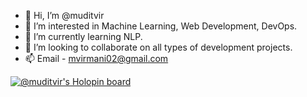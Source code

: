 - 👋 Hi, I’m @muditvir
- 👀 I’m interested in Machine Learning, Web Development, DevOps.
- 🌱 I’m currently learning NLP.
- 💞️ I’m looking to collaborate on all types of development projects.
- 📫 Email - mvirmani02@gmail.com


[![@muditvir's Holopin board](https://holopin.me/muditvir)](https://holopin.io/@muditvir)


<!---
muditvir/muditvir is a ✨ special ✨ repository because its `README.md` (this file) appears on your GitHub profile.
You can click the Preview link to take a look at your changes.
--->
